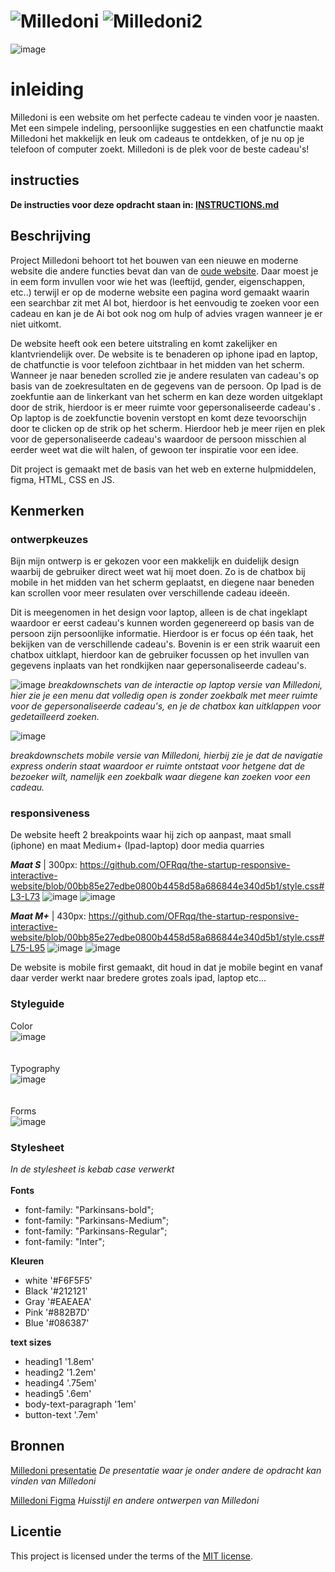 
# ![Milledoni](https://github.com/user-attachments/assets/8356d833-ccc7-4089-b5f4-6f99416748ed) ![Milledoni2](https://github.com/user-attachments/assets/80a67f9f-9e77-4d97-ac1e-c42b905d33ca)
![image](https://github.com/user-attachments/assets/4bdee5c7-e988-4421-a029-4c84b34567bb)

# inleiding
Milledoni is een website  om het perfecte cadeau te vinden voor je naasten. Met een simpele indeling, persoonlijke suggesties en een chatfunctie maakt Milledoni het makkelijk en leuk om cadeaus te ontdekken, of je nu op je telefoon of computer zoekt. Milledoni is de plek voor de beste cadeau's!

## instructies
**De instructies voor deze opdracht staan in: [INSTRUCTIONS.md](https://github.com/fdnd-task/the-startup-responsive-interactieve-website/blob/main/docs/INSTRUCTIONS.md)**

## Beschrijving
Project Milledoni behoort tot het bouwen van een nieuwe en moderne website die andere functies bevat dan van de [oude website](https://milledoni.nl/). Daar moest je in eem form invullen voor wie het was (leeftijd, gender, eigenschappen, etc..) terwijl er op de moderne website een pagina word gemaakt waarin een searchbar zit met AI bot, hierdoor is het eenvoudig te zoeken voor een cadeau en kan je de Ai bot ook nog om hulp of advies vragen wanneer je er niet uitkomt. 

De website heeft ook een betere uitstraling en komt zakelijker en klantvriendelijk over. De website is te benaderen op iphone ipad en laptop, de chatfunctie is voor telefoon zichtbaar in het midden van het scherm. Wanneer je naar beneden scrolled zie je andere resulaten van cadeau's op basis van de zoekresultaten en de gegevens van de persoon. Op Ipad is de zoekfuntie aan de linkerkant van het scherm en kan deze worden uitgeklapt door de strik, hierdoor is er meer ruimte voor gepersonaliseerde cadeau's . Op laptop is de zoekfunctie bovenin verstopt en komt deze tevoorschijn door te clicken op de strik op het scherm. Hierdoor heb je meer rijen en plek voor de gepersonaliseerde cadeau's waardoor de persoon misschien al eerder weet wat die wilt halen, of gewoon ter inspiratie voor een idee.

Dit project is gemaakt met de basis van het web en externe hulpmiddelen, figma, HTML, CSS en JS.
<!-- In de Beschrijving staat hoe je project er uit ziet, hoe het werkt en wat je er mee kan. -->
<!-- Voeg een mooie poster visual toe 📸 -->
<!-- Voeg een link toe naar Github Pages 🌐-->

## Kenmerken

### ontwerpkeuzes 
Bijn mijn ontwerp is er gekozen voor een makkelijk en duidelijk design waarbij de gebruiker direct weet wat hij moet doen. Zo is de chatbox bij mobile in het midden van het scherm geplaatst, en diegene naar beneden kan scrollen voor meer resulaten over verschillende cadeau ideeën. 

Dit is meegenomen in het design voor laptop, alleen is de chat ingeklapt waardoor er eerst cadeau's kunnen worden gegenereerd op basis van de persoon zijn persoonlijke informatie. 
Hierdoor is er focus op één taak, het bekijken van de verschillende cadeau's. Bovenin is er een strik waaruit een chatbox uitklapt, hierdoor kan de gebruiker focussen op het invullen van gegevens inplaats van het rondkijken naar gepersonaliseerde cadeau's.

![image](https://github.com/user-attachments/assets/88f1d3e8-07c6-4ddf-92c0-affb34d1a0a7)
_breakdownschets van de interactie op laptop versie van Milledoni, hier zie je een menu dat volledig open is zonder zoekbalk met meer ruimte voor de gepersonaliseerde cadeau's, en je de chatbox kan uitklappen voor gedetailleerd zoeken._ 


![image](https://github.com/user-attachments/assets/e611d50c-816f-4043-babe-b46d99bba9b1)

_breakdownschets mobile versie van Milledoni, hierbij zie je dat de navigatie express onderin staat waardoor er ruimte ontstaat voor hetgene dat de bezoeker wilt, namelijk een zoekbalk waar diegene kan zoeken voor een cadeau._

### responsiveness
De website heeft 2 breakpoints waar hij zich op aanpast, maat small (iphone) en maat Medium+ (Ipad-laptop) door media quarries

***Maat S*** | 300px: https://github.com/OFRqq/the-startup-responsive-interactive-website/blob/00bb85e27edbe0800b4458d58a686844e340d5b1/style.css#L3-L73
![image](https://github.com/user-attachments/assets/4f498a17-f62d-4b8a-9f07-20fe5d741554)
![image](https://github.com/user-attachments/assets/961cf5e9-a5e4-48cb-90f7-c4a77eeaeb19)




***Maat M+*** | 430px: https://github.com/OFRqq/the-startup-responsive-interactive-website/blob/00bb85e27edbe0800b4458d58a686844e340d5b1/style.css#L75-L95
![image](https://github.com/user-attachments/assets/af075d81-813c-4194-9aa4-b6736a562987)
![image](https://github.com/user-attachments/assets/cd73cd1c-a09b-470b-8013-16e19532fe98)

De website is mobile first gemaakt, dit houd in dat je mobile begint en vanaf daar verder werkt naar bredere grotes zoals ipad, laptop etc...

### Styleguide

Color <br>
![image](https://github.com/user-attachments/assets/d489f8d7-a0e2-4008-8d0a-3a3970ead088) <br>
<br><br>
Typography <br>
![image](https://github.com/user-attachments/assets/87d1c7b1-444a-441f-af0e-3266b1afe2ae) <br>
<br><br>
Forms <br>
![image](https://github.com/user-attachments/assets/188abf45-5036-4f71-9de4-f94c4a792800) <br>


### Stylesheet
_In de stylesheet is kebab case verwerkt_ <br> <br>
**Fonts** <br>
- font-family: "Parkinsans-bold";
- font-family: "Parkinsans-Medium";
- font-family: "Parkinsans-Regular";
- font-family: "Inter";

**Kleuren** <br>
- white '#F6F5F5'
- Black '#212121'
- Gray '#EAEAEA'
- Pink '#882B7D'
- Blue '#086387'

**text sizes**
- heading1 '1.8em'
- heading2 '1.2em'
- heading4 '.75em'
- heading5 '.6em'
- body-text-paragraph '1em'
- button-text '.7em'
<!-- Bij Kenmerken staat welke technieken zijn gebruikt en hoe. Wat is de HTML structuur? Wat zijn de belangrijkste dingen in CSS? Wat is er met JS gedaan en hoe? -->

## Bronnen
[Milledoni presentatie](https://docs.google.com/presentation/d/1_TKzsXSpYs1pbbkxEpqE_c8ElEG-HphHz5BiJV1eCgA/mobilepresent?slide=id.p)
_De presentatie waar je onder andere de opdracht kan vinden van Milledoni_

[Milledoni Figma](https://www.figma.com/design/WkfefWVhBtylD9LCY1T9n2/Milledoni-FDND)
_Huisstijl en andere ontwerpen van Milledoni_
## Licentie

This project is licensed under the terms of the [MIT license](./LICENSE).

